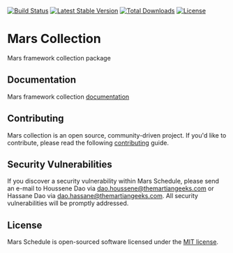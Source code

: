 [![Build Status](https://travis-ci.org/marsphp/collection.svg?branch=master)](https://travis-ci.org/marsphp/collection) [![Latest Stable Version](https://poser.pugx.org/mars/collection/v/stable)](https://packagist.org/packages/mars/collection) [![Total Downloads](https://poser.pugx.org/mars/collection/downloads)](https://packagist.org/packages/mars/collection) [![License](https://poser.pugx.org/mars/collection/license)](https://packagist.org/packages/mars/collection)

# Mars Collection
Mars framework collection package

## Documentation
Mars framework collection [documentation](DOCUMENTATION.md)

## Contributing
Mars collection is an open source, community-driven project.
If you'd like to contribute, please read the following [contributing](CONTRIBUTING.md) guide.

## Security Vulnerabilities
If you discover a security vulnerability within Mars Schedule, please send an e-mail to Houssene Dao via [dao.houssene@themartiangeeks.com](mailto:dao.houssene@themartiangeeks.com) or Hassane Dao via [dao.hassane@themartiangeeks.com](mailto:dao.hassane@themartiangeeks.com). All security vulnerabilities will be promptly addressed.

## License
Mars Schedule is open-sourced software licensed under the [MIT license](http://opensource.org/licenses/MIT).
